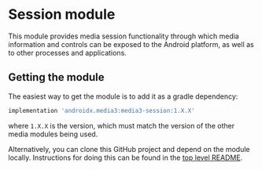 # Session module

This module provides media session functionality through which media information
and controls can be exposed to the Android platform, as well as to other
processes and applications.

## Getting the module

The easiest way to get the module is to add it as a gradle dependency:

```gradle
implementation 'androidx.media3:media3-session:1.X.X'
```

where `1.X.X` is the version, which must match the version of the other media
modules being used.

Alternatively, you can clone this GitHub project and depend on the module
locally. Instructions for doing this can be found in the [top level README][].

[top level README]: ../../README.md
